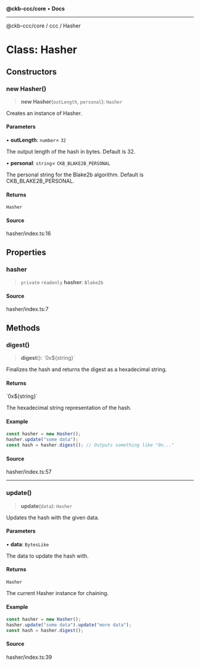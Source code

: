 **@ckb-ccc/core** • **Docs**

***

@ckb-ccc/core / ccc / Hasher

# Class: Hasher

## Constructors

### new Hasher()

> **new Hasher**(`outLength`, `personal`): `Hasher`

Creates an instance of Hasher.

#### Parameters

• **outLength**: `number`= `32`

The output length of the hash in bytes. Default is 32.

• **personal**: `string`= `CKB_BLAKE2B_PERSONAL`

The personal string for the Blake2b algorithm. Default is CKB_BLAKE2B_PERSONAL.

#### Returns

`Hasher`

#### Source

hasher/index.ts:16

## Properties

### hasher

> `private` `readonly` **hasher**: `Blake2b`

#### Source

hasher/index.ts:7

## Methods

### digest()

> **digest**(): \`0x$\{string\}\`

Finalizes the hash and returns the digest as a hexadecimal string.

#### Returns

\`0x$\{string\}\`

The hexadecimal string representation of the hash.

#### Example

```typescript
const hasher = new Hasher();
hasher.update("some data");
const hash = hasher.digest(); // Outputs something like "0x..."
```

#### Source

hasher/index.ts:57

***

### update()

> **update**(`data`): `Hasher`

Updates the hash with the given data.

#### Parameters

• **data**: `BytesLike`

The data to update the hash with.

#### Returns

`Hasher`

The current Hasher instance for chaining.

#### Example

```typescript
const hasher = new Hasher();
hasher.update("some data").update("more data");
const hash = hasher.digest();
```

#### Source

hasher/index.ts:39
